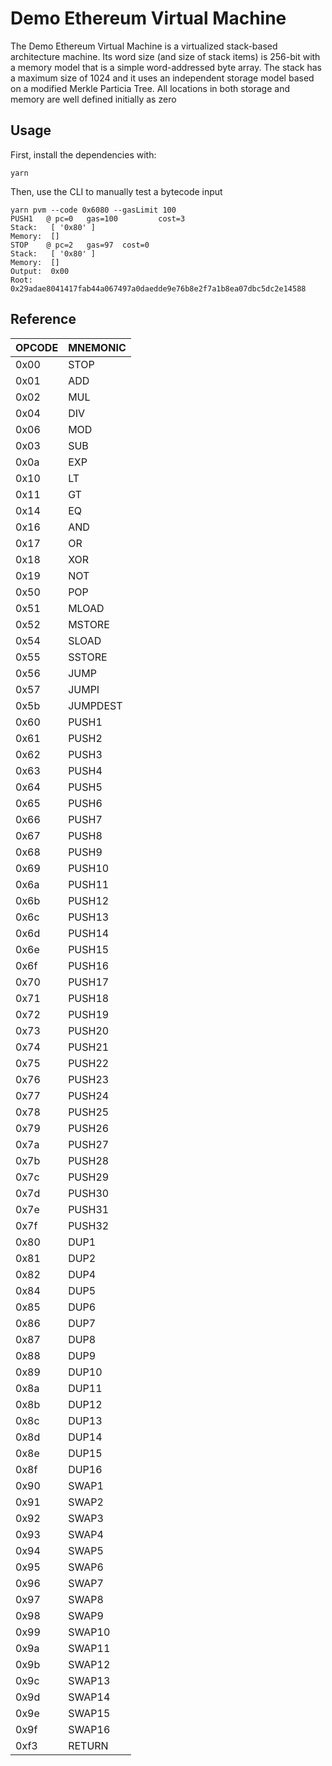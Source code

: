 # Demo Ethereum Virtual Machine

The Demo Ethereum Virtual Machine is a virtualized stack-based architecture machine. Its word size (and size of stack items) is 256-bit with a memory model that is a simple word-addressed byte array. The stack has a maximum size of 1024 and it uses an independent storage model based on a modified Merkle Particia Tree. All locations in both storage and memory are well defined initially as zero

## Usage

First, install the dependencies with:

```
yarn
```

Then, use the CLI to manually test a bytecode input

```
yarn pvm --code 0x6080 --gasLimit 100
PUSH1   @ pc=0   gas=100         cost=3
Stack:   [ '0x80' ]
Memory:  []
STOP    @ pc=2   gas=97  cost=0
Stack:   [ '0x80' ]
Memory:  []
Output:  0x00
Root:    0x29adae8041417fab44a067497a0daedde9e76b8e2f7a1b8ea07dbc5dc2e14588
```

## Reference

| OPCODE | MNEMONIC |
| ------ | -------- |
| 0x00   | STOP     |
| 0x01   | ADD      |
| 0x02   | MUL      |
| 0x04   | DIV      |
| 0x06   | MOD      |
| 0x03   | SUB      |
| 0x0a   | EXP      |
| 0x10   | LT       |
| 0x11   | GT       |
| 0x14   | EQ       |
| 0x16   | AND      |
| 0x17   | OR       |
| 0x18   | XOR      |
| 0x19   | NOT      |
| 0x50   | POP      |
| 0x51   | MLOAD    |
| 0x52   | MSTORE   |
| 0x54   | SLOAD    |
| 0x55   | SSTORE   |
| 0x56   | JUMP     |
| 0x57   | JUMPI    |
| 0x5b   | JUMPDEST |
| 0x60   | PUSH1    |
| 0x61   | PUSH2    |
| 0x62   | PUSH3    |
| 0x63   | PUSH4    |
| 0x64   | PUSH5    |
| 0x65   | PUSH6    |
| 0x66   | PUSH7    |
| 0x67   | PUSH8    |
| 0x68   | PUSH9    |
| 0x69   | PUSH10   |
| 0x6a   | PUSH11   |
| 0x6b   | PUSH12   |
| 0x6c   | PUSH13   |
| 0x6d   | PUSH14   |
| 0x6e   | PUSH15   |
| 0x6f   | PUSH16   |
| 0x70   | PUSH17   |
| 0x71   | PUSH18   |
| 0x72   | PUSH19   |
| 0x73   | PUSH20   |
| 0x74   | PUSH21   |
| 0x75   | PUSH22   |
| 0x76   | PUSH23   |
| 0x77   | PUSH24   |
| 0x78   | PUSH25   |
| 0x79   | PUSH26   |
| 0x7a   | PUSH27   |
| 0x7b   | PUSH28   |
| 0x7c   | PUSH29   |
| 0x7d   | PUSH30   |
| 0x7e   | PUSH31   |
| 0x7f   | PUSH32   |
| 0x80   | DUP1     |
| 0x81   | DUP2     |
| 0x82   | DUP4     |
| 0x84   | DUP5     |
| 0x85   | DUP6     |
| 0x86   | DUP7     |
| 0x87   | DUP8     |
| 0x88   | DUP9     |
| 0x89   | DUP10    |
| 0x8a   | DUP11    |
| 0x8b   | DUP12    |
| 0x8c   | DUP13    |
| 0x8d   | DUP14    |
| 0x8e   | DUP15    |
| 0x8f   | DUP16    |
| 0x90   | SWAP1    |
| 0x91   | SWAP2    |
| 0x92   | SWAP3    |
| 0x93   | SWAP4    |
| 0x94   | SWAP5    |
| 0x95   | SWAP6    |
| 0x96   | SWAP7    |
| 0x97   | SWAP8    |
| 0x98   | SWAP9    |
| 0x99   | SWAP10   |
| 0x9a   | SWAP11   |
| 0x9b   | SWAP12   |
| 0x9c   | SWAP13   |
| 0x9d   | SWAP14   |
| 0x9e   | SWAP15   |
| 0x9f   | SWAP16   |
| 0xf3   | RETURN   |
